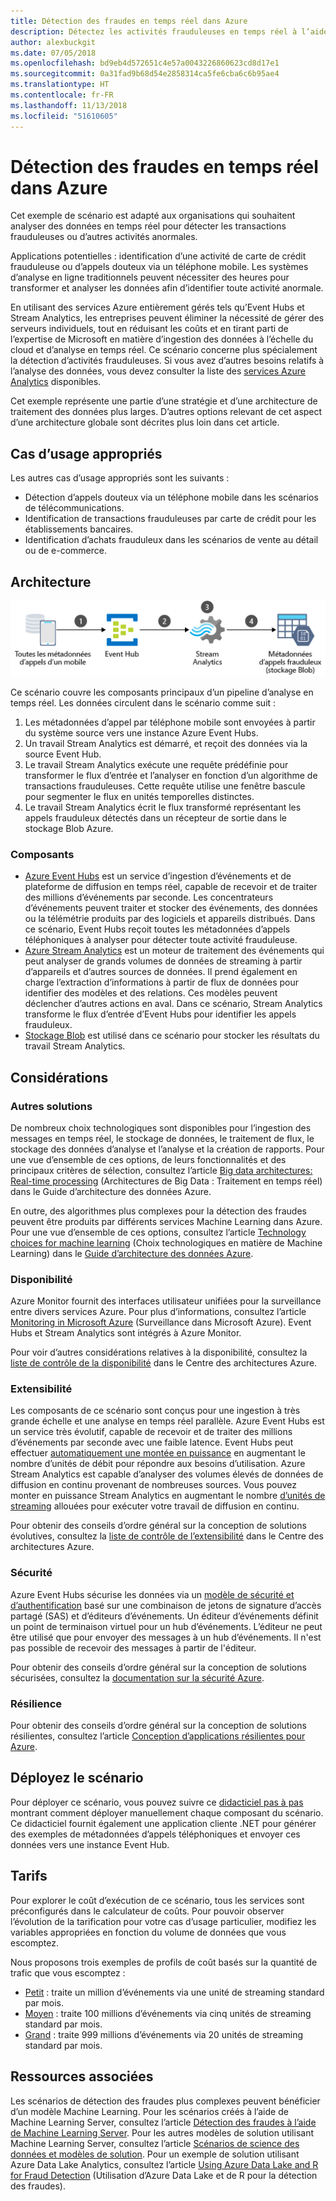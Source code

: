 ```yaml
---
title: Détection des fraudes en temps réel dans Azure
description: Détectez les activités frauduleuses en temps réel à l’aide d’Azure Event Hubs et de Stream Analytics.
author: alexbuckgit
ms.date: 07/05/2018
ms.openlocfilehash: bd9eb4d572651c4e57a0043226860623cd8d17e1
ms.sourcegitcommit: 0a31fad9b68d54e2858314ca5fe6cba6c6b95ae4
ms.translationtype: HT
ms.contentlocale: fr-FR
ms.lasthandoff: 11/13/2018
ms.locfileid: "51610605"
---
```

# <a name="real-time-fraud-detection-on-azure"></a>Détection des fraudes en temps réel dans Azure

Cet exemple de scénario est adapté aux organisations qui souhaitent analyser des données en temps réel pour détecter les transactions frauduleuses ou d’autres activités anormales.

Applications potentielles : identification d’une activité de carte de crédit frauduleuse ou d’appels douteux via un téléphone mobile. Les systèmes d’analyse en ligne traditionnels peuvent nécessiter des heures pour transformer et analyser les données afin d’identifier toute activité anormale.

En utilisant des services Azure entièrement gérés tels qu’Event Hubs et Stream Analytics, les entreprises peuvent éliminer la nécessité de gérer des serveurs individuels, tout en réduisant les coûts et en tirant parti de l’expertise de Microsoft en matière d’ingestion des données à l’échelle du cloud et d’analyse en temps réel. Ce scénario concerne plus spécialement la détection d’activités frauduleuses. Si vous avez d’autres besoins relatifs à l’analyse des données, vous devez consulter la liste des [services Azure Analytics][product-category] disponibles.

Cet exemple représente une partie d’une stratégie et d’une architecture de traitement des données plus larges. D’autres options relevant de cet aspect d’une architecture globale sont décrites plus loin dans cet article.

## <a name="relevant-use-cases"></a>Cas d’usage appropriés

Les autres cas d’usage appropriés sont les suivants :

* Détection d’appels douteux via un téléphone mobile dans les scénarios de télécommunications.
* Identification de transactions frauduleuses par carte de crédit pour les établissements bancaires.
* Identification d’achats frauduleux dans les scénarios de vente au détail ou de e-commerce.

## <a name="architecture"></a>Architecture

![Présentation de l’architecture des composants Azure d’un scénario de détection des fraudes en temps réel][architecture]

Ce scénario couvre les composants principaux d’un pipeline d’analyse en temps réel. Les données circulent dans le scénario comme suit :

1. Les métadonnées d’appel par téléphone mobile sont envoyées à partir du système source vers une instance Azure Event Hubs. 
2. Un travail Stream Analytics est démarré, et reçoit des données via la source Event Hub.
3. Le travail Stream Analytics exécute une requête prédéfinie pour transformer le flux d’entrée et l’analyser en fonction d’un algorithme de transactions frauduleuses. Cette requête utilise une fenêtre bascule pour segmenter le flux en unités temporelles distinctes.
4. Le travail Stream Analytics écrit le flux transformé représentant les appels frauduleux détectés dans un récepteur de sortie dans le stockage Blob Azure.

### <a name="components"></a>Composants

* [Azure Event Hubs][docs-event-hubs] est un service d’ingestion d’événements et de plateforme de diffusion en temps réel, capable de recevoir et de traiter des millions d’événements par seconde. Les concentrateurs d’événements peuvent traiter et stocker des événements, des données ou la télémétrie produits par des logiciels et appareils distribués. Dans ce scénario, Event Hubs reçoit toutes les métadonnées d’appels téléphoniques à analyser pour détecter toute activité frauduleuse.
* [Azure Stream Analytics][docs-stream-analytics] est un moteur de traitement des événements qui peut analyser de grands volumes de données de streaming à partir d’appareils et d’autres sources de données. Il prend également en charge l’extraction d’informations à partir de flux de données pour identifier des modèles et des relations. Ces modèles peuvent déclencher d’autres actions en aval. Dans ce scénario, Stream Analytics transforme le flux d’entrée d’Event Hubs pour identifier les appels frauduleux.
* [Stockage Blob](/azure/storage/blobs/storage-blobs-introduction) est utilisé dans ce scénario pour stocker les résultats du travail Stream Analytics.

## <a name="considerations"></a>Considérations

### <a name="alternatives"></a>Autres solutions

De nombreux choix technologiques sont disponibles pour l’ingestion des messages en temps réel, le stockage de données, le traitement de flux, le stockage des données d’analyse et l’analyse et la création de rapports. Pour une vue d’ensemble de ces options, de leurs fonctionnalités et des principaux critères de sélection, consultez l’article [Big data architectures: Real-time processing](/azure/architecture/data-guide/technology-choices/real-time-ingestion) (Architectures de Big Data : Traitement en temps réel) dans le Guide d’architecture des données Azure.

En outre, des algorithmes plus complexes pour la détection des fraudes peuvent être produits par différents services Machine Learning dans Azure. Pour une vue d’ensemble de ces options, consultez l’article [Technology choices for machine learning](/azure/architecture/data-guide/technology-choices/data-science-and-machine-learning) (Choix technologiques en matière de Machine Learning) dans le [Guide d’architecture des données Azure](../../data-guide/index.md).

### <a name="availability"></a>Disponibilité

Azure Monitor fournit des interfaces utilisateur unifiées pour la surveillance entre divers services Azure. Pour plus d’informations, consultez l’article [Monitoring in Microsoft Azure](/azure/monitoring-and-diagnostics/monitoring-overview) (Surveillance dans Microsoft Azure). Event Hubs et Stream Analytics sont intégrés à Azure Monitor. 

Pour voir d’autres considérations relatives à la disponibilité, consultez la [liste de contrôle de la disponibilité][availability] dans le Centre des architectures Azure.

### <a name="scalability"></a>Extensibilité

Les composants de ce scénario sont conçus pour une ingestion à très grande échelle et une analyse en temps réel parallèle. Azure Event Hubs est un service très évolutif, capable de recevoir et de traiter des millions d’événements par seconde avec une faible latence. Event Hubs peut effectuer [automatiquement une montée en puissance](/azure/event-hubs/event-hubs-auto-inflate) en augmentant le nombre d’unités de débit pour répondre aux besoins d’utilisation. Azure Stream Analytics est capable d’analyser des volumes élevés de données de diffusion en continu provenant de nombreuses sources. Vous pouvez monter en puissance Stream Analytics en augmentant le nombre [d’unités de streaming](/azure/stream-analytics/stream-analytics-streaming-unit-consumption) allouées pour exécuter votre travail de diffusion en continu.

Pour obtenir des conseils d’ordre général sur la conception de solutions évolutives, consultez la [liste de contrôle de l’extensibilité][scalability] dans le Centre des architectures Azure.

### <a name="security"></a>Sécurité

Azure Event Hubs sécurise les données via un [modèle de sécurité et d’authentification][docs-event-hubs-security-model] basé sur une combinaison de jetons de signature d’accès partagé (SAS) et d’éditeurs d’événements. Un éditeur d’événements définit un point de terminaison virtuel pour un hub d’événements. L’éditeur ne peut être utilisé que pour envoyer des messages à un hub d’événements. Il n'est pas possible de recevoir des messages à partir de l'éditeur.

Pour obtenir des conseils d’ordre général sur la conception de solutions sécurisées, consultez la [documentation sur la sécurité Azure][security].

### <a name="resiliency"></a>Résilience

Pour obtenir des conseils d’ordre général sur la conception de solutions résilientes, consultez l’article [Conception d’applications résilientes pour Azure][resiliency].

## <a name="deploy-the-scenario"></a>Déployez le scénario

Pour déployer ce scénario, vous pouvez suivre ce [didacticiel pas à pas][tutorial] montrant comment déployer manuellement chaque composant du scénario. Ce didacticiel fournit également une application cliente .NET pour générer des exemples de métadonnées d’appels téléphoniques et envoyer ces données vers une instance Event Hub.

## <a name="pricing"></a>Tarifs

Pour explorer le coût d’exécution de ce scénario, tous les services sont préconfigurés dans le calculateur de coûts. Pour pouvoir observer l’évolution de la tarification pour votre cas d’usage particulier, modifiez les variables appropriées en fonction du volume de données que vous escomptez.

Nous proposons trois exemples de profils de coût basés sur la quantité de trafic que vous escomptez :

* [Petit][small-pricing] : traite un million d’événements via une unité de streaming standard par mois.
* [Moyen][medium-pricing] : traite 100 millions d’événements via cinq unités de streaming standard par mois.
* [Grand][large-pricing] : traite 999 millions d’événements via 20 unités de streaming standard par mois.

## <a name="related-resources"></a>Ressources associées

Les scénarios de détection des fraudes plus complexes peuvent bénéficier d’un modèle Machine Learning. Pour les scénarios créés à l’aide de Machine Learning Server, consultez l’article [Détection des fraudes à l’aide de Machine Learning Server][r-server-fraud-detection]. Pour les autres modèles de solution utilisant Machine Learning Server, consultez l’article [Scénarios de science des données et modèles de solution][docs-r-server-sample-solutions]. Pour un exemple de solution utilisant Azure Data Lake Analytics, consultez l’article [Using Azure Data Lake and R for Fraud Detection][technet-fraud-detection] (Utilisation d’Azure Data Lake et de R pour la détection des fraudes).

<!-- links -->
[product-category]: https://azure.microsoft.com/product-categories/analytics/
[tutorial]: /azure/stream-analytics/stream-analytics-real-time-fraud-detection
[small-pricing]: https://azure.com/e/74149ec312c049ccba79bfb3cfa67606
[medium-pricing]: https://azure.com/e/4fc94f7376de484d8ae67a6958cae60a
[large-pricing]: https://azure.com/e/7da8804396f9428a984578700003ba42
[architecture]: ./media/architecture-fraud-detection.png
[docs-event-hubs]: /azure/event-hubs/event-hubs-what-is-event-hubs
[docs-event-hubs-security-model]: /azure/event-hubs/event-hubs-authentication-and-security-model-overview
[docs-stream-analytics]: /azure/stream-analytics/stream-analytics-introduction
[docs-r-server-sample-solutions]: /machine-learning-server/r/sample-solutions
[r-server-fraud-detection]: https://microsoft.github.io/r-server-fraud-detection/
[technet-fraud-detection]: https://blogs.technet.microsoft.com/machinelearning/2017/06/28/using-azure-data-lake-and-r-for-fraud-detection/
[availability]: /azure/architecture/checklist/availability
[scalability]: /azure/architecture/checklist/scalability
[resiliency]: ../../resiliency/index.md
[security]: /azure/security/

